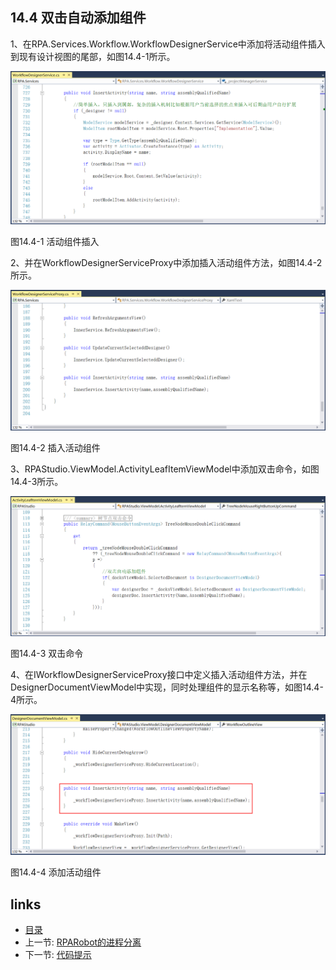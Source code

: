 ## 14.4 双击自动添加组件

1、在RPA.Services.Workflow.WorkflowDesignerService中添加将活动组件插入到现有设计视图的尾部，如图14.4-1所示。

![](images/14.4-1.png)

图14.4-1 活动组件插入

2、并在WorkflowDesignerServiceProxy中添加插入活动组件方法，如图14.4-2所示。

![](images/14.4-2.png)

图14.4-2 插入活动组件

3、RPAStudio.ViewModel.ActivityLeafItemViewModel中添加双击命令，如图14.4-3所示。

![](images/14.4-3.png)

图14.4-3 双击命令

4、在IWorkflowDesignerServiceProxy接口中定义插入活动组件方法，并在DesignerDocumentViewModel中实现，同时处理组件的显示名称等，如图14.4-4所示。

![](images/14.4-4.png)

图14.4-4 添加活动组件

## links
   * [目录](<preface.md>)
   * 上一节: [RPARobot的进程分离](<14.3.md>)
   * 下一节: [代码提示](<14.5.md>)